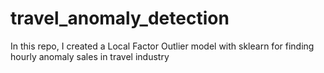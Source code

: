 # travel_anomaly_detection
In this repo, I created a Local Factor Outlier model with sklearn for finding hourly anomaly sales in travel industry
